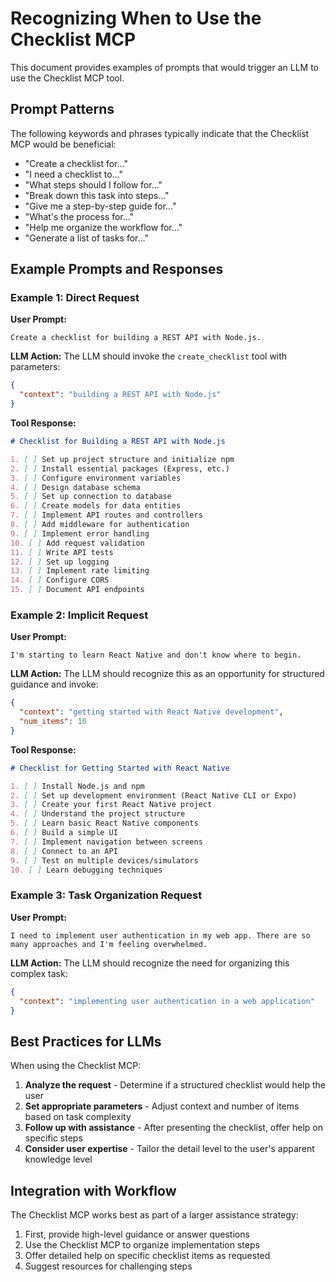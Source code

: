 # Recognizing When to Use the Checklist MCP

This document provides examples of prompts that would trigger an LLM to use the Checklist MCP tool.

## Prompt Patterns

The following keywords and phrases typically indicate that the Checklist MCP would be beneficial:

- "Create a checklist for..."
- "I need a checklist to..."
- "What steps should I follow for..."
- "Break down this task into steps..."
- "Give me a step-by-step guide for..."
- "What's the process for..."
- "Help me organize the workflow for..."
- "Generate a list of tasks for..."

## Example Prompts and Responses

### Example 1: Direct Request

**User Prompt:**
```
Create a checklist for building a REST API with Node.js.
```

**LLM Action:**
The LLM should invoke the `create_checklist` tool with parameters:
```json
{
  "context": "building a REST API with Node.js"
}
```

**Tool Response:**
```markdown
# Checklist for Building a REST API with Node.js

1. [ ] Set up project structure and initialize npm
2. [ ] Install essential packages (Express, etc.)
3. [ ] Configure environment variables
4. [ ] Design database schema
5. [ ] Set up connection to database
6. [ ] Create models for data entities
7. [ ] Implement API routes and controllers
8. [ ] Add middleware for authentication
9. [ ] Implement error handling
10. [ ] Add request validation
11. [ ] Write API tests
12. [ ] Set up logging
13. [ ] Implement rate limiting
14. [ ] Configure CORS
15. [ ] Document API endpoints
```

### Example 2: Implicit Request

**User Prompt:**
```
I'm starting to learn React Native and don't know where to begin.
```

**LLM Action:**
The LLM should recognize this as an opportunity for structured guidance and invoke:
```json
{
  "context": "getting started with React Native development",
  "num_items": 10
}
```

**Tool Response:**
```markdown
# Checklist for Getting Started with React Native

1. [ ] Install Node.js and npm
2. [ ] Set up development environment (React Native CLI or Expo)
3. [ ] Create your first React Native project
4. [ ] Understand the project structure
5. [ ] Learn basic React Native components
6. [ ] Build a simple UI
7. [ ] Implement navigation between screens
8. [ ] Connect to an API
9. [ ] Test on multiple devices/simulators
10. [ ] Learn debugging techniques
```

### Example 3: Task Organization Request

**User Prompt:**
```
I need to implement user authentication in my web app. There are so many approaches and I'm feeling overwhelmed.
```

**LLM Action:**
The LLM should recognize the need for organizing this complex task:
```json
{
  "context": "implementing user authentication in a web application"
}
```

## Best Practices for LLMs

When using the Checklist MCP:

1. **Analyze the request** - Determine if a structured checklist would help the user
2. **Set appropriate parameters** - Adjust context and number of items based on task complexity
3. **Follow up with assistance** - After presenting the checklist, offer help on specific steps
4. **Consider user expertise** - Tailor the detail level to the user's apparent knowledge level

## Integration with Workflow

The Checklist MCP works best as part of a larger assistance strategy:

1. First, provide high-level guidance or answer questions
2. Use the Checklist MCP to organize implementation steps
3. Offer detailed help on specific checklist items as requested
4. Suggest resources for challenging steps 